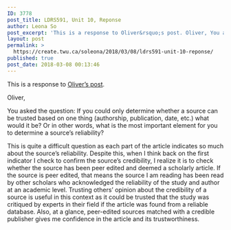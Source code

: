 ```yaml
---
ID: 3778
post_title: LDRS591, Unit 10, Reponse
author: Leona So
post_excerpt: 'This is a response to Oliver&rsquo;s post. Oliver, You asked the question: If you could only determine whether a source can be trusted based on one thing (authorship, publication, date, etc.) what would it be? Or in other words, what is the most important element for you to determine a source&rsquo;s reliability? This is quite &hellip; <p><a href="https://create.twu.ca/soleona/2018/03/08/ldrs591-unit-10-reponse/">Continue reading<span> "LDRS591, Unit 10, Reponse"</span></a></p>'
layout: post
permalink: >
  https://create.twu.ca/soleona/2018/03/08/ldrs591-unit-10-reponse/
published: true
post_date: 2018-03-08 00:13:46
---
```

This is a response to <a href="https://create.twu.ca/oplearning/2018/03/06/learning-activity-10-3/">Oliver&#8217;s post</a>.

Oliver,

You asked the question: If you could only determine whether a source can be trusted based on one thing (authorship, publication, date, etc.) what would it be? Or in other words, what is the most important element for you to determine a source’s reliability?

This is quite a difficult question as each part of the article indicates so much about the source&#8217;s reliability. Despite this, when I think back on the first indicator I check to confirm the source&#8217;s credibility, I realize it is to check whether the source has been peer edited and deemed a scholarly article. If the source is peer edited, that means the source I am reading has been read by other scholars who acknowledged the reliability of the study and author at an academic level. Trusting others&#8217; opinion about the credibility of a source is useful in this context as it could be trusted that the study was critiqued by experts in their field if the article was found from a reliable database. Also, at a glance, peer-edited sources matched with a credible publisher gives me confidence in the article and its trustworthiness.